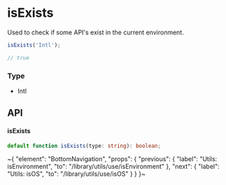 
# isExists

Used to check if some API's exist in the current environment.

```ts
isExists('Intl');

// true
```

### Type

- Intl


## API

#### isExists

```ts
default function isExists(type: string): boolean;
```


~{
  "element": "BottomNavigation",
  "props": {
    "previous": {
      "label": "Utils: isEnvironment",
      "to": "/library/utils/use/isEnvironment"
    },
    "next": {
      "label": "Utils: isOS",
      "to": "/library/utils/use/isOS"
    }
  }
}~
